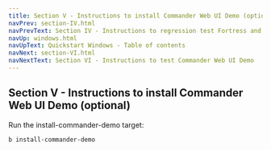 ```yaml
---
title: Section V - Instructions to install Commander Web UI Demo (optional)
navPrev: section-IV.html
navPrevText: Section IV - Instructions to regression test Fortress and OpenLDAP
navUp: windows.html
navUpText: Quickstart Windows - Table of contents
navNext: section-VI.html
navNextText: Section VI - Instructions to test Commander Web UI Demo
---
```


## Section V - Instructions to install Commander Web UI Demo (optional)

Run the install-commander-demo target:

    b install-commander-demo 
